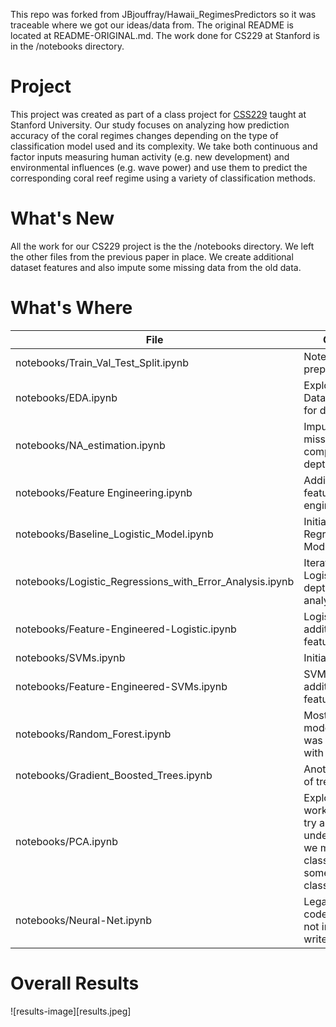 This repo was forked from JBjouffray/Hawaii_RegimesPredictors so it was traceable where we got our ideas/data from.  The original README is located at README-ORIGINAL.md.  The work done for CS229 at Stanford is in the /notebooks directory.

# Project

This project was created as part of a class project for [CSS229](http://cs229.stanford.edu/) taught at Stanford University. Our study focuses on analyzing how prediction accuracy of the coral regimes changes depending on the type of classification model used and its complexity. We take both continuous and factor inputs measuring human activity (e.g. new development) and environmental influences (e.g. wave power) and use them to predict the corresponding coral reef regime using a variety of classification methods.

# What's New

All the work for our CS229 project is the the /notebooks directory.  We left the other files from the previous paper in place. We create additional dataset features and also impute some missing data from the old data.

# What's Where

| File  | Content |
| ------------- | ------------- |
| notebooks/Train_Val_Test_Split.ipynb | Notebook for prepating Data |
| notebooks/EDA.ipynb | Exploratory Data Analysis for dataset |
| notebooks/NA_estimation.ipynb | Imputation of missing data for complexity and depth|
| notebooks/Feature Engineering.ipynb | Additional features engineered |
| notebooks/Baseline_Logistic_Model.ipynb | Initial Logistic Regression Model |
| notebooks/Logistic_Regressions_with_Error_Analysis.ipynb | Iterations on Logistic with in depth error analysis|
| notebooks/Feature-Engineered-Logistic.ipynb	| Logisic with additional features added |
| notebooks/SVMs.ipynb | Initial SVMs |
| notebooks/Feature-Engineered-SVMs.ipynb | SVM with additional features |
| notebooks/Random_Forest.ipynb | Most sucessful model which was also run with test set |
| notebooks/Gradient_Boosted_Trees.ipynb | Another variant of tree explored |
| notebooks/PCA.ipynb | Exploratory work on data to try and understand why we might not be classifying some classescorrectly |
| notebooks/Neural-Net.ipynb| Legacy NN code that was not included in write-up |



# Overall Results

![results-image][results.jpeg]
